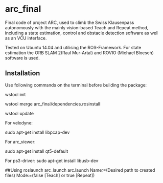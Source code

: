 # arc_final

Final code of project ARC, used to climb the Swiss Klausenpass autonomously with the mainly vision-based Teach and Repeat method, including a state estimation, control and obstacle detection software as well as an VCU interface.

Tested on Ubuntu 14.04 and utilising the ROS-Framework. For state estimation the ORB SLAM 2(Raul Mur-Artal) and ROVIO (Michael Bloesch) software is used.


## Installation

Use following commands on the terminal before building the package:

wstool init

wstool merge arc_final/dependencies.rosinstall 

wstool update

For velodyne:

sudo apt-get install libpcap-dev

For arc_viewer:

sudo apt-get install qt5-default

For ps3-driver:
sudo apt-get install libusb-dev

##Using
roslaunch arc_launch arc.launch Name:=(Desired path to created files) Mode:=(false [Teach] or true [Repeat])


